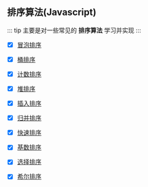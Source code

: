 ## 排序算法(Javascript)

::: tip
主要是对一些常见的 **排序算法** 学习并实现
:::

- [x] [冒泡排序](./bubbleSort/README.md)

- [x] [桶排序](./bucketSort/README.md)

- [x] [计数排序](./countingSort/README.md)

- [x] [堆排序](./heapSort/README.md)

- [x] [插入排序](./insertionSort/README.md)

- [x] [归并排序](./mergeSort/README.md)

- [x] [快速排序](./quickSort/README.md)

- [x] [基数排序](./radixSort/README.md)

- [x] [选择排序](./selectionSort/README.md)

- [x] [希尔排序](./shellSort/README.md)
